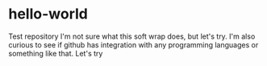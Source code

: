 # hello-world
Test repository
I'm not sure what this soft wrap does, but let's try. I'm also curious to see if github has integration with any programming languages or something like that. Let's try
